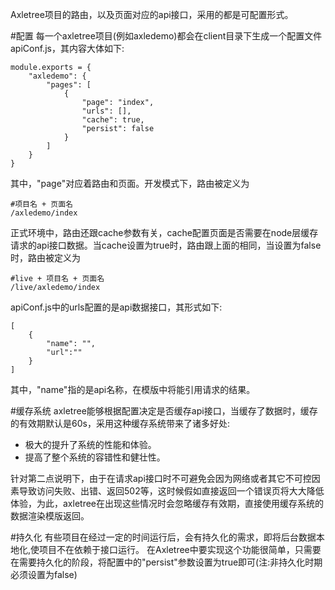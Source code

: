 Axletree项目的路由，以及页面对应的api接口，采用的都是可配置形式。

#配置
每一个axletree项目(例如axledemo)都会在client目录下生成一个配置文件apiConf.js，其内容大体如下:

```
module.exports = {
	"axledemo": {
		"pages": [
			{
				"page": "index",
				"urls": [],
				"cache": true,
				"persist": false
			}
		]
	}
}
```
其中，"page"对应着路由和页面。开发模式下，路由被定义为

```
#项目名 + 页面名
/axledemo/index
```
正式环境中，路由还跟cache参数有关，cache配置页面是否需要在node层缓存请求的api接口数据。当cache设置为true时，路由跟上面的相同，当设置为false时，路由被定义为

```
#live + 项目名 + 页面名
/live/axledemo/index

```

apiConf.js中的urls配置的是api数据接口，其形式如下:

```
[
	{
		"name": "",
		"url":""
	}
]
```
其中，"name"指的是api名称，在模版中将能引用请求的结果。


#缓存系统
axletree能够根据配置决定是否缓存api接口，当缓存了数据时，缓存的有效期默认是60s，采用这种缓存系统带来了诸多好处:

- 极大的提升了系统的性能和体验。
- 提高了整个系统的容错性和健壮性。

针对第二点说明下，由于在请求api接口时不可避免会因为网络或者其它不可控因素导致访问失败、出错、返回502等，这时候假如直接返回一个错误页将大大降低体验，为此，axletree在出现这些情况时会忽略缓存有效期，直接使用缓存系统的数据渲染模版返回。


#持久化
有些项目在经过一定的时间运行后，会有持久化的需求，即将后台数据本地化,使项目不在依赖于接口运行。
在Axletree中要实现这个功能很简单，只需要在需要持久化的阶段，将配置中的"persist"参数设置为true即可(注:非持久化时期必须设置为false)
